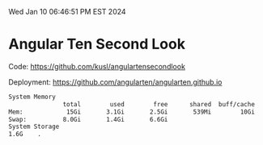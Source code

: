 Wed Jan 10 06:46:51 PM EST 2024

# Angular Ten Second Look

Code: https://github.com/kusl/angulartensecondlook

Deployment: https://github.com/angularten/angularten.github.io

```bash
System Memory
               total        used        free      shared  buff/cache   available
Mem:            15Gi       3.1Gi       2.5Gi       539Mi        10Gi        12Gi
Swap:          8.0Gi       1.4Gi       6.6Gi
System Storage
1.6G	.
